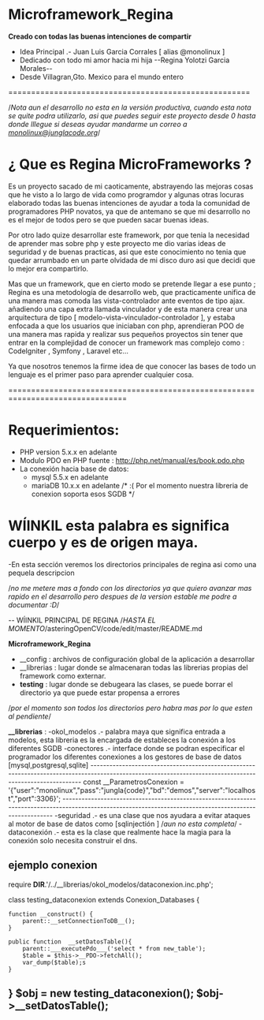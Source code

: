 # Microframework_Regina 
**Creado con todas las buenas intenciones de compartir**
- Idea Principal .- Juan Luis Garcia Corrales [ alias @monolinux ]
- Dedicado con todo mi amor hacia mi hija  --Regina Yolotzi Garcia Morales--
- Desde Villagran,Gto. Mexico para el mundo entero

=====================================================

/*Nota aun el desarrollo no esta en la versión productiva, cuando esta nota se quite podra utilizarlo,
 asi que puedes seguir este proyecto desde 0 hasta donde lllegue si deseas ayudar mandarme un correo a monolinux@junglacode.org*/

# ¿ Que es Regina MicroFrameworks ?

Es un proyecto sacado de mi caoticamente, abstrayendo las mejoras cosas que he visto a lo largo de vida como programdor y 
algunas otras locuras elaborado todas las buenas intenciones de ayudar a toda la comunidad de programadores PHP novatos, ya que de antemano se 
que mi desarrollo no es el mejor de todos pero se que pueden sacar buenas ideas. 

Por otro lado quize desarrollar este framework, por que tenia la necesidad de aprender mas sobre php y este proyecto me dio 
varias ideas de seguridad y de buenas practicas, asi que este conocimiento no tenia que quedar arrumbado en un parte olvidada de mi disco duro
asi que decidi que lo mejor era compartirlo.

Mas que un framework, que en cierto modo se pretende llegar a ese punto ; Regina es una metodología de desarrollo web, 
que practicamente unifica de una manera mas comoda las vista-controlador ante eventos de tipo ajax. añadiendo una capa 
extra llamada vinculador y de esta manera crear una arquitectura de tipo [ modelo-vista-vinculador-controlador ], 
y estaba enfocada a que los usuarios que iniciaban con php, aprendieran POO de una manera mas rapida y realizar sus pequeños proyectos 
sin tener que entrar en la complejidad de conocer un framework mas complejo como : CodeIgniter , Symfony , Laravel etc...

Ya que nosotros tenemos la firme idea de que conocer las bases de todo un lenguaje es el primer paso para aprender cualquier cosa.

================================================================================

# Requerimientos:
- PHP version 5.x.x en adelante
- Modulo PDO en PHP fuente : http://php.net/manual/es/book.pdo.php
- La conexión hacia base de datos:
  - mysql 5.5.x en adelante
  - mariaDB 10.x.x en adelante
/* :( Por el momento nuestra libreria de conexion soporta esos SGDB */

# WÍINKIL esta palabra es significa cuerpo y es de origen maya. 

-En esta sección veremos los directorios principales de regina asi como una pequela descripcion

/*no me metere mas a fondo con los directorios ya que quiero avanzar mas rapido en el desarrollo
pero despues de la version estable me podre a documentar :D*/

-- WÍINKIL PRINCIPAL DE REGINA /*HASTA EL MOMENTO*/asteringOpenCV/code/edit/master/README.md

**Microframework_Regina**
- __config : archivos de configuración global de la aplicación a desarrollar
- __librerias : lugar donde se almacenaran todas las librerias propias del framework como externar.
- __testing__ : lugar donde se debugeara las clases, se puede borrar el directorio ya que puede estar propensa a errores

 /*por el momento son todos los directorios pero habra mas por lo que esten al pendiente*/

**__librerias** : 
-okol_modelos .- palabra maya que significa entrada a modelos, esta libreria es la encargada de estableces la conexión a los diferentes SGDB
    -conectores .- interface donde se podran especificar el programador los diferentes conexiones a los gestores de base de datos [mysql,postgresql,sqlite]
       ---------------------------------------------------------------------------------------------------------------------------------------------------------
      const __ParametrosConexion = '{"user":"monolinux","pass":"jungla{code}","bd":"demos","server":"localhost","port":3306}'; 
       ---------------------------------------------------------------------------------------------------------------------------------------------------------
    -seguridad   .- es una clase que nos ayudara a evitar ataques al motor de base de datos como [sqlinjectión ] /*aun no esta completa*/
    -dataconexión .- esta es la clase que realmente hace la magia para la conexión solo necesita construir el dns.

**ejemplo conexion**
--------------------------------------------------------------------------------
require __DIR__.'/../__librerias/okol_modelos/dataconexion.inc.php';

class testing_dataconexion extends Conexion_Databases {

    function __construct() {
        parent::__setConnectionToDB__();
    }
    
    public function  __setDatosTable(){
        parent::___executePdo___('select * from new_table');
        $table = $this->__PDO->fetchAll();
        var_dump($table);s
    }

}
$obj = new testing_dataconexion();
$obj->__setDatosTable();
--------------------------------------------------------------------------------
